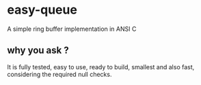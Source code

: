 # easy-queue

A simple ring buffer implementation in ANSI C


## why you ask ?

It is fully tested, easy to use, ready to build, smallest and also
fast, considering the required null checks.
